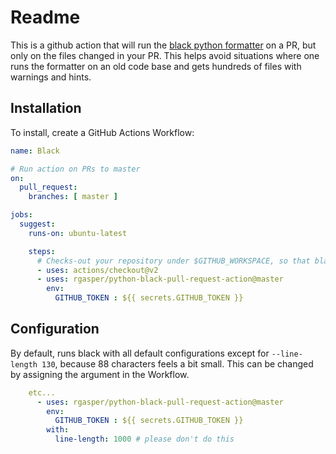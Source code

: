 # Readme

This is a github action that will run the [black python formatter](https://github.com/psf/black) on a PR, but only on the files changed in your PR. This helps avoid situations where one runs the formatter on an old code base and gets hundreds of files with warnings and hints.

## Installation

To install, create a GitHub Actions Workflow:

```yaml
name: Black

# Run action on PRs to master
on:
  pull_request:
    branches: [ master ]

jobs:
  suggest:
    runs-on: ubuntu-latest

    steps:
      # Checks-out your repository under $GITHUB_WORKSPACE, so that black can inspect it
      - uses: actions/checkout@v2
      - uses: rgasper/python-black-pull-request-action@master
        env:
          GITHUB_TOKEN : ${{ secrets.GITHUB_TOKEN }}
```

## Configuration

By default, runs black with all default configurations except for `--line-length 130`, because 88 characters feels a bit small. This can be changed by assigning the argument in the Workflow.

```yaml
    etc...
      - uses: rgasper/python-black-pull-request-action@master
        env:
          GITHUB_TOKEN : ${{ secrets.GITHUB_TOKEN }}
        with:
          line-length: 1000 # please don't do this
```
